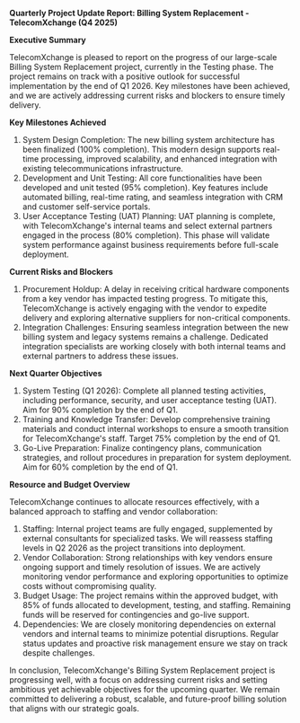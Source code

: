 **Quarterly Project Update Report: Billing System Replacement - TelecomXchange (Q4 2025)**

**Executive Summary**

TelecomXchange is pleased to report on the progress of our large-scale Billing System Replacement project, currently in the Testing phase. The project remains on track with a positive outlook for successful implementation by the end of Q1 2026. Key milestones have been achieved, and we are actively addressing current risks and blockers to ensure timely delivery.

**Key Milestones Achieved**

1. System Design Completion: The new billing system architecture has been finalized (100% completion). This modern design supports real-time processing, improved scalability, and enhanced integration with existing telecommunications infrastructure.
2. Development and Unit Testing: All core functionalities have been developed and unit tested (95% completion). Key features include automated billing, real-time rating, and seamless integration with CRM and customer self-service portals.
3. User Acceptance Testing (UAT) Planning: UAT planning is complete, with TelecomXchange's internal teams and select external partners engaged in the process (80% completion). This phase will validate system performance against business requirements before full-scale deployment.

**Current Risks and Blockers**

1. Procurement Holdup: A delay in receiving critical hardware components from a key vendor has impacted testing progress. To mitigate this, TelecomXchange is actively engaging with the vendor to expedite delivery and exploring alternative suppliers for non-critical components.
2. Integration Challenges: Ensuring seamless integration between the new billing system and legacy systems remains a challenge. Dedicated integration specialists are working closely with both internal teams and external partners to address these issues.

**Next Quarter Objectives**

1. System Testing (Q1 2026): Complete all planned testing activities, including performance, security, and user acceptance testing (UAT). Aim for 90% completion by the end of Q1.
2. Training and Knowledge Transfer: Develop comprehensive training materials and conduct internal workshops to ensure a smooth transition for TelecomXchange's staff. Target 75% completion by the end of Q1.
3. Go-Live Preparation: Finalize contingency plans, communication strategies, and rollout procedures in preparation for system deployment. Aim for 60% completion by the end of Q1.

**Resource and Budget Overview**

TelecomXchange continues to allocate resources effectively, with a balanced approach to staffing and vendor collaboration:

1. Staffing: Internal project teams are fully engaged, supplemented by external consultants for specialized tasks. We will reassess staffing levels in Q2 2026 as the project transitions into deployment.
2. Vendor Collaboration: Strong relationships with key vendors ensure ongoing support and timely resolution of issues. We are actively monitoring vendor performance and exploring opportunities to optimize costs without compromising quality.
3. Budget Usage: The project remains within the approved budget, with 85% of funds allocated to development, testing, and staffing. Remaining funds will be reserved for contingencies and go-live support.
4. Dependencies: We are closely monitoring dependencies on external vendors and internal teams to minimize potential disruptions. Regular status updates and proactive risk management ensure we stay on track despite challenges.

In conclusion, TelecomXchange's Billing System Replacement project is progressing well, with a focus on addressing current risks and setting ambitious yet achievable objectives for the upcoming quarter. We remain committed to delivering a robust, scalable, and future-proof billing solution that aligns with our strategic goals.